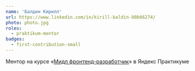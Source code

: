 ```yaml
---
name: 'Балдин Кирилл'
url: https://www.linkedin.com/in/kirill-baldin-80b66274/
photo: photo.jpg
roles:
  - praktikum-mentor
badges:
  - first-contribution-small
---
```


Ментор на курсе «[Мидл фронтенд-разработчик](https://practicum.yandex.ru/middle-frontend/?utm_source=pr&utm_medium=content&utm_campaign=middle-frontend_doka_content)» в Яндекс Практикуме
